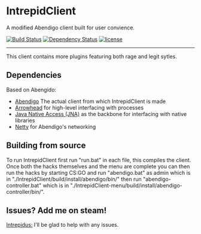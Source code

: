 # IntrepidClient
A modified Abendigo client built for user convience.

[![Build Status](https://travis-ci.org/Jire/Abendigo.svg?branch=master)](https://travis-ci.org/Jire/Abendigo)
[![Dependency Status](https://www.versioneye.com/user/projects/5784c44276ef40003fba815c/badge.svg?style=flat)](https://www.versioneye.com/user/projects/5784c44276ef40003fba815c)
[![license](https://img.shields.io/github/license/Jire/Abendigo.svg)](https://github.com/Jire/Abendigo/blob/master/LICENSE.txt)

---

This client contains more plugins featuring both rage and legit sytles.

## Dependencies

Based on Abengido:

- [Abendigo](https://github.com/Jire/Abendigo) The actual client from which IntrepidClient is made
- [Arrowhead](https://github.com/Jire/Arrowhead) for high-level interfacing with processes
- [Java Native Access (JNA)](https://github.com/java-native-access/jna) as the backbone for interfacing with native libraries
- [Netty](http://netty.io) for Abendigo's networking

## Building from source

To run IntrepidClient first run "run.bat" in each file, this compiles the client. Once both the hacks themselves and the menu are complete you can then run the hacks by starting CS:GO and run "abendigo.bat" as admin which is in "./IntrepidClient/build/install/abendigo/bin/" then run "abendigo-controller.bat" which is in "./IntrepidClient-menu/build/install/abendigo-controller/bin/".

## Issues? Add me on steam!

[Intrepidus:](http://steamcommunity.com/id/intrepidus_zen) I'll be glad to help with any issues.
